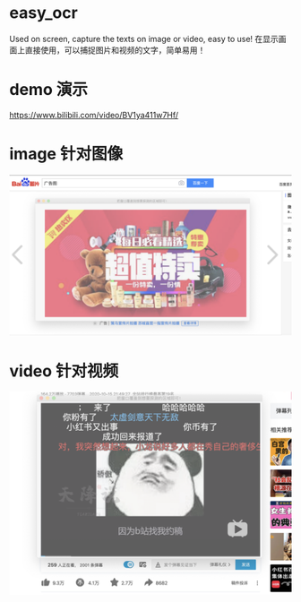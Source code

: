 # easy_ocr
Used on screen, capture the texts on image or video, easy to use!
在显示画面上直接使用，可以捕捉图片和视频的文字，简单易用！

# demo 演示
https://www.bilibili.com/video/BV1ya411w7Hf/

# image 针对图像
![](https://github.com/Ryan906k9/easy_ocr/blob/main/demo_image.png)

# video 针对视频
![](https://github.com/Ryan906k9/easy_ocr/blob/main/demo_video.png)
